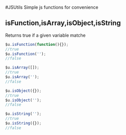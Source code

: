 #JSUtils
Simple js functions for convenience

## isFunction,isArray,isObject,isString
Returns true if a given variable matche

```js
$u.isFunction(function(){});
//true
$u.isFunction('');
//false

$u.isArray([]);
//true
$u.isArray('');
//false

$u.isObject({});
//true
$u.isObject('');
//false

$u.isString('');
//true
$u.isString({});
//false
```
